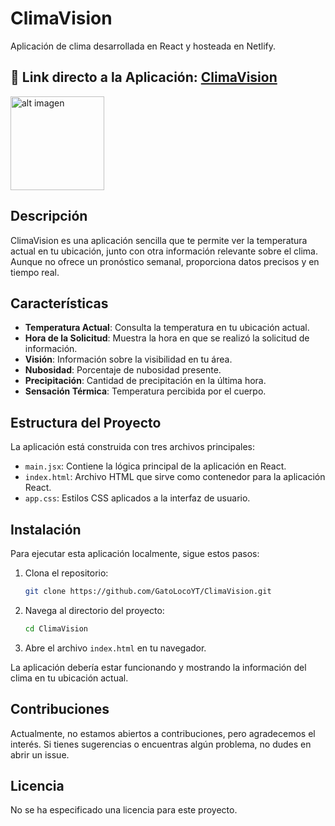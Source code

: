 # ClimaVision

Aplicación de clima desarrollada en React y hosteada en Netlify.

🔗 Link directo a la Aplicación: [ClimaVision](https://climavision.netlify.app)
----------------------------
<a href="https://climavision.netlify.app">
    <img src="https://i.pinimg.com/736x/06/c4/f7/06c4f70ec5931e2342e703e8a3f0a253.jpg" target="_blank" alt="alt imagen" width="150" height="150">
</a>


## Descripción

ClimaVision es una aplicación sencilla que te permite ver la temperatura actual en tu ubicación, junto con otra información relevante sobre el clima. Aunque no ofrece un pronóstico semanal, proporciona datos precisos y en tiempo real.

## Características

- **Temperatura Actual**: Consulta la temperatura en tu ubicación actual.
- **Hora de la Solicitud**: Muestra la hora en que se realizó la solicitud de información.
- **Visión**: Información sobre la visibilidad en tu área.
- **Nubosidad**: Porcentaje de nubosidad presente.
- **Precipitación**: Cantidad de precipitación en la última hora.
- **Sensación Térmica**: Temperatura percibida por el cuerpo.

## Estructura del Proyecto

La aplicación está construida con tres archivos principales:
- `main.jsx`: Contiene la lógica principal de la aplicación en React.
- `index.html`: Archivo HTML que sirve como contenedor para la aplicación React.
- `app.css`: Estilos CSS aplicados a la interfaz de usuario.

## Instalación

Para ejecutar esta aplicación localmente, sigue estos pasos:

1. Clona el repositorio:
    ```bash
    git clone https://github.com/GatoLocoYT/ClimaVision.git
    ```

2. Navega al directorio del proyecto:
    ```bash
    cd ClimaVision
    ```

3. Abre el archivo `index.html` en tu navegador.

La aplicación debería estar funcionando y mostrando la información del clima en tu ubicación actual.

## Contribuciones

Actualmente, no estamos abiertos a contribuciones, pero agradecemos el interés. Si tienes sugerencias o encuentras algún problema, no dudes en abrir un issue.

## Licencia

No se ha especificado una licencia para este proyecto.
